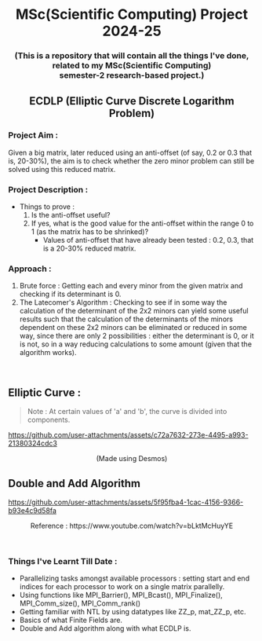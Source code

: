 <h1 align="center">MSc(Scientific Computing) Project 2024-25</h1>
<h3 align="center">(This is a repository that will contain all the things I've done, related to my MSc(Scientific Computing)<br/>semester-2 research-based project.)</h3>
<h2 align="center"> ECDLP (Elliptic Curve Discrete Logarithm Problem) </h2>

### Project Aim :
Given a big matrix, later reduced using an anti-offset (of say, 0.2 or 0.3 that is, 20-30%), the aim is to check whether the zero minor problem can still be solved using this reduced matrix. 

### Project Description : 
- Things to prove :
  1) Is the anti-offset useful?
  2) If yes, what is the good value for the anti-offset within the range 0 to 1 (as the matrix has to be shrinked)?
     -  Values of anti-offset that have already been tested : 0.2, 0.3, that is a 20-30% reduced matrix.
    
### Approach :
1) Brute force : Getting each and every minor from the given matrix and checking if its determinant is 0.
2) The Latecomer's Algorithm : Checking to see if in some way the calculation of the determinant of the 2x2 minors can yield some useful results such that the calculation of the determinants of the minors dependent on these 2x2 minors can be eliminated or reduced in some way, since there are only 2 possibilities : either the determinant is 0, or it is not, so in a way reducing calculations to some amount (given that the algorithm works).
</br>

## Elliptic Curve :

> Note : At certain values of 'a' and 'b', the curve is divided into components.

https://github.com/user-attachments/assets/c72a7632-273e-4495-a993-21380324cdc3

<p align="center"> (Made using Desmos) </p>

## Double and Add Algorithm

https://github.com/user-attachments/assets/5f95fba4-1cac-4156-9366-b93e4c9d58fa

<p align="center"> Reference : https://www.youtube.com/watch?v=bLktMcHuyYE </p></br>

### Things I've Learnt Till Date : 
- Parallelizing tasks amongst available processors : setting start and end indices for each processor to work on a single matrix parallelly.<br/>
- Using functions like MPI_Barrier(), MPI_Bcast(), MPI_Finalize(), MPI_Comm_size(), MPI_Comm_rank()
- Getting familiar with NTL by using datatypes like ZZ_p, mat_ZZ_p, etc.
- Basics of what Finite Fields are.
- Double and Add algorithm along with what ECDLP is.
